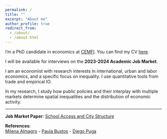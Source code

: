 ```yaml
---
permalink: /
title: ""
excerpt: "About me"
author_profile: true
redirect_from: 
  - /about/
  - /about.html
---
```


I’m a PhD candidate in economics at <a href="https://www.cemfi.es/" target="_blank">CEMFI</a>. You can find my CV <a href="https://giorgiopietrabissa.github.io/files/CV.pdf" target="_blank">here</a>.

I will be available for interviews on the **2023-2024 Academic Job Market**.

I am an economist with research interests in international, urban and labor economics, and a specific focus on inequality. I use quantitative tools from trade and empirical IO.

In my research, I study how public policies and their interplay with multiple markets determine spatial inequalities and the distribution of economic activity.

---

**Job Market Paper**: <a href="https://giorgiopietrabissa.github.io/files/school_sorting.pdf" target="_blank">School Access and City Structure</a>

**References**:   
<a href="https://www.milena-almagro.com/" target="_blank">Milena Almagro</a> - <a href="https://www.cemfi.es/~bustos/" target="_blank">Paula Bustos</a> - <a href="https://diegopuga.org" target="_blank">Diego Puga</a>
